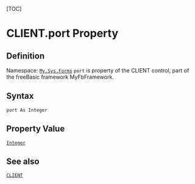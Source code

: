 [TOC]
# CLIENT.port Property

## Definition
Namespace: [`My.Sys.Forms`](My.Sys.Forms.md)
`port` is property of the CLIENT control, part of the freeBasic framework MyFbFramework.
## Syntax
```freeBasic
port As Integer
```
## Property Value
[`Integer`]("https://www.freebasic.net/wiki/KeyPgInteger")
## See also
[`CLIENT`](CLIENT.md)
